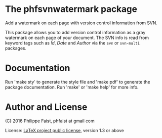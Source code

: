 # The phfsvnwatermark package

Add a watermark on each page with version control information from SVN.

This package allows you to add version control information as a gray watermark
on each page of your document. The SVN info is read from keyword tags such as
$Id$, $Date$ and $Author$ via the `svn` or `svn-multi` packages.


# Documentation

Run 'make sty' to generate the style file and 'make pdf' to generate the package
documentation. Run 'make' or 'make help' for more info.


# Author and License

(C) 2016 Philippe Faist, phfaist at gmail com

License: [LaTeX project public license](http://www.ctan.org/license/lppl1.3),
version 1.3 or above
